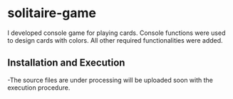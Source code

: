 # solitaire-game
I developed console game for playing cards. Console functions were used to design cards with colors. All other required functionalities were added.
## Installation and Execution
-The source files are under processing will be uploaded soon with the execution procedure.
